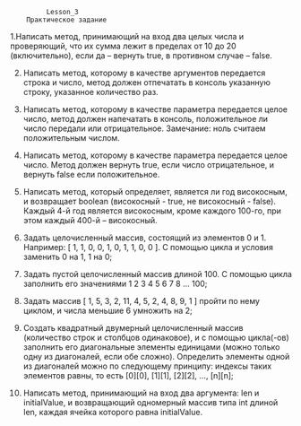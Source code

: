              Lesson_3
        Практическое задание

1.Написать метод, принимающий на вход два целых числа и проверяющий, что их сумма лежит в пределах от 10 до 20
(включительно), если да – вернуть true, в противном случае – false.

2. Написать метод, которому в качестве аргументов передается строка и число, метод должен отпечатать в консоль указанную строку, указанное количество раз.

3. Написать метод, которому в качестве параметра передается целое число, метод должен напечатать в консоль,
положительное ли число передали или отрицательное. Замечание: ноль считаем положительным числом.

4. Написать метод, которому в качестве параметра передается целое число. Метод должен вернуть true, если число отрицательное, и вернуть false если положительное.

5. Написать метод, который определяет, является ли год високосным, и возвращает boolean (високосный - true, не
високосный - false). Каждый 4-й год является високосным, кроме каждого 100-го, при этом каждый 400-й – високосный.

6. Задать целочисленный массив, состоящий из элементов 0 и 1. Например: [ 1, 1, 0, 0, 1, 0, 1, 1, 0, 0 ]. С помощью цикла и
условия заменить 0 на 1, 1 на 0;

7. Задать пустой целочисленный массив длиной 100. С помощью цикла заполнить его значениями 1 2 3 4 5 6 7 8 ... 100;

8. Задать массив [ 1, 5, 3, 2, 11, 4, 5, 2, 4, 8, 9, 1 ] пройти по нему циклом, и числа меньшие 6 умножить на 2;

9. Создать квадратный двумерный целочисленный массив (количество строк и столбцов одинаковое), и с помощью
цикла(-ов) заполнить его диагональные элементы единицами (можно только одну из диагоналей, если обе сложно).
Определить элементы одной из диагоналей можно по следующему принципу: индексы таких элементов равны, то
есть [0][0], [1][1], [2][2], ..., [n][n];

10. Написать метод, принимающий на вход два аргумента: len и initialValue, и возвращающий одномерный массив типа int
длиной len, каждая ячейка которого равна initialValue.
